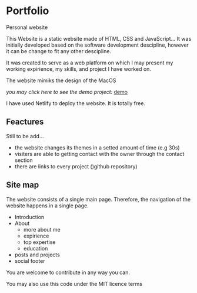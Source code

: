 # Portfolio

Personal website

This Website is a static website made of HTML, CSS and JavaScript...
It was initially developed based on the software development descipline, however it can be change to fit any other descipline.

It was created to serve as a web platform on which I may present my working expirience, my skills, and project I have worked on.

The website mimiks the design of the MacOS

_you may click here to see the demo project:_ [demo](https://parcidioandre.netlify.app/)

I have used Netlify to deploy the website. It is totally free.

## Feactures

Still to be add...

- the website changes its themes in a setted amount of time (e.g 30s)
- visiters are able to getting contact with the owner through the contact section
- there are links to every project ()github repository)

## Site map

The website consists of a single main page. Therefore, the navigation of the website happens in a single page.

- Introduction
- About
  - more about me
  - expirience
  - top expertise
  - education
- posts and projects
- social footer

You are welcome to contribute in any way you can.

You may also use this code under the MIT licence terms
